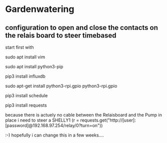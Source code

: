 # Gardenwatering
## configuration to open and close the contacts on the relais board to steer timebased


start first with 

sudo apt install vim


sudo apt install python3-pip

pip3 install influxdb

sudo apt-get install python3-rpi.gpio python3-rpi.gpio

pip3 install schedule

pip3 install requests






because there is actuely no cable between the Relaisboard and the Pump in place i need to steer a SHELLY1 (r = requests.get("http://[user]:[password]@192.168.97.254/relay/0?turn=on"))

:-) hopefully i can change this in a few weeks....
